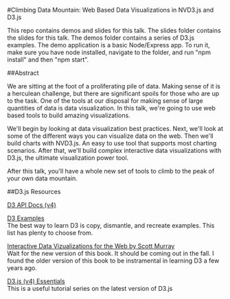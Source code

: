 #Climbing Data Mountain: Web Based Data Visualizations in NVD3.js and D3.js

This repo contains demos and slides for this talk. The slides folder contains the slides for this talk. The demos folder contains a series of D3.js examples. The demo application is a basic Node/Express app. To run it, make sure you have node installed, navigate to the folder, and run "npm install" and then "npm start". 

##Abstract 

We are sitting at the foot of a proliferating pile of data. Making sense of it is a herculean challenge, but there are significant spoils for those who are up to the task. One of the tools at our disposal for making sense of large quantities of data is data visualization. In this talk, we're going to use web based tools to build amazing visualizations. 

We'll begin by looking at data visualization best practices. Next, we'll look at some of the different ways you can visualize data on the web. Then we'll build charts with NVD3.js. An easy to use tool that supports most charting scenarios. After that, we'll build complex interactive data visualizations with D3.js, the ultimate visualization power tool. 

After this talk, you'll have a whole new set of tools to climb to the peak of your own data mountain.

##D3.js Resources

[D3 API Docs (v4)](https://github.com/d3/d3/blob/master/API.md)

[D3 Examples](https://github.com/d3/d3/wiki/Gallery)<br/>
The best way to learn D3 is copy, dismantle, and recreate examples. This list has plenty to choose from. 

[Interactive Data Vizualizations for the Web by Scott Murray](http://alignedleft.com/work/d3-book)<br/>
Wait for the new version of this book. It should be coming out in the fall. I found the older version of this book to be instramental in learning D3 a few years ago. 

[D3.js (v4) Essentials](http://rajapradhan.com/blogs/d3-js-v4-essentials/)<br/>
This is a useful tutorial series on the latest version of D3.js
